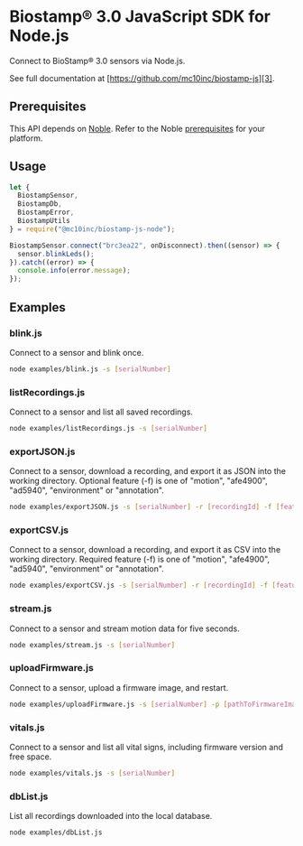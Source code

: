 # Biostamp® 3.0 JavaScript SDK for Node.js

Connect to BioStamp® 3.0 sensors via Node.js.

See full documentation at [https://github.com/mc10inc/biostamp-js][3].

## Prerequisites

This API depends on [Noble][1]. Refer to the Noble [prerequisites][2] for your platform.

## Usage

``` javascript
let {
  BiostampSensor,
  BiostampDb,
  BiostampError,
  BiostampUtils
} = require("@mc10inc/biostamp-js-node");

BiostampSensor.connect("brc3ea22", onDisconnect).then((sensor) => {
  sensor.blinkLeds();
}).catch((error) => {
  console.info(error.message);
});
```

## Examples

### blink.js

Connect to a sensor and blink once.

``` bash
node examples/blink.js -s [serialNumber]
```

### listRecordings.js

Connect to a sensor and list all saved recordings.

``` bash
node examples/listRecordings.js -s [serialNumber]
```

### exportJSON.js

Connect to a sensor, download a recording, and export it as JSON into the working directory. Optional feature (-f) is one of "motion", "afe4900", "ad5940", "environment" or "annotation".

``` bash
node examples/exportJSON.js -s [serialNumber] -r [recordingId] -f [feature]
```

### exportCSV.js

Connect to a sensor, download a recording, and export it as CSV into the working directory. Required feature (-f) is one of "motion", "afe4900", "ad5940", "environment" or "annotation".

``` bash
node examples/exportCSV.js -s [serialNumber] -r [recordingId] -f [feature]
```

### stream.js

Connect to a sensor and stream motion data for five seconds.

``` bash
node examples/stream.js -s [serialNumber]
```

### uploadFirmware.js

Connect to a sensor, upload a firmware image, and restart.

``` bash
node examples/uploadFirmware.js -s [serialNumber] -p [pathToFirmwareImage]
```

### vitals.js

Connect to a sensor and list all vital signs, including firmware version and free space.

``` bash
node examples/vitals.js -s [serialNumber]
```

### dbList.js

List all recordings downloaded into the local database.

```
node examples/dbList.js
```

[1]: https://github.com/abandonware/noble
[2]: https://github.com/abandonware/noble#prerequisites
[3]: https://github.com/mc10inc/biostamp-js